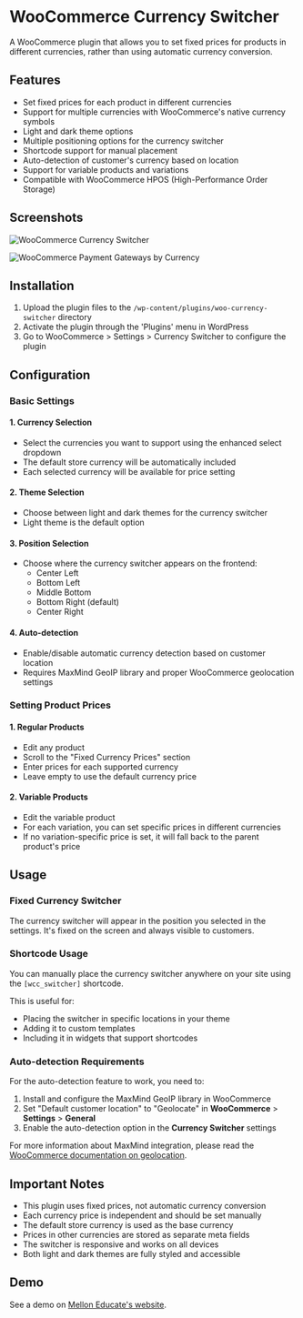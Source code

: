# WooCommerce Currency Switcher

A WooCommerce plugin that allows you to set fixed prices for products in different currencies, rather than using automatic currency conversion.

## Features

- Set fixed prices for each product in different currencies
- Support for multiple currencies with WooCommerce's native currency symbols
- Light and dark theme options
- Multiple positioning options for the currency switcher
- Shortcode support for manual placement
- Auto-detection of customer's currency based on location
- Support for variable products and variations
- Compatible with WooCommerce HPOS (High-Performance Order Storage)

## Screenshots

![WooCommerce Currency Switcher](https://getbutterfly.com/wp-content/uploads/2025/03/woocommerce-currency-switcher.png)

![WooCommerce Payment Gateways by Currency](https://getbutterfly.com/wp-content/uploads/2025/03/woocommerce-payment-gateways-by-currency.png)

## Installation

1. Upload the plugin files to the `/wp-content/plugins/woo-currency-switcher` directory
2. Activate the plugin through the 'Plugins' menu in WordPress
3. Go to WooCommerce > Settings > Currency Switcher to configure the plugin

## Configuration

### Basic Settings

#### 1. Currency Selection

- Select the currencies you want to support using the enhanced select dropdown
- The default store currency will be automatically included
- Each selected currency will be available for price setting

#### 2. Theme Selection

- Choose between light and dark themes for the currency switcher
- Light theme is the default option

#### 3. Position Selection

- Choose where the currency switcher appears on the frontend:
  - Center Left
  - Bottom Left
  - Middle Bottom
  - Bottom Right (default)
  - Center Right

#### 4. Auto-detection

- Enable/disable automatic currency detection based on customer location
- Requires MaxMind GeoIP library and proper WooCommerce geolocation settings

### Setting Product Prices

#### 1. Regular Products

- Edit any product
- Scroll to the "Fixed Currency Prices" section
- Enter prices for each supported currency
- Leave empty to use the default currency price

#### 2. Variable Products

- Edit the variable product
- For each variation, you can set specific prices in different currencies
- If no variation-specific price is set, it will fall back to the parent product's price

## Usage

### Fixed Currency Switcher

The currency switcher will appear in the position you selected in the settings. It's fixed on the screen and always visible to customers.

### Shortcode Usage

You can manually place the currency switcher anywhere on your site using the `[wcc_switcher]` shortcode.

This is useful for:

- Placing the switcher in specific locations in your theme
- Adding it to custom templates
- Including it in widgets that support shortcodes

### Auto-detection Requirements

For the auto-detection feature to work, you need to:

1. Install and configure the MaxMind GeoIP library in WooCommerce
2. Set "Default customer location" to "Geolocate" in **WooCommerce** > **Settings** > **General**
3. Enable the auto-detection option in the **Currency Switcher** settings

For more information about MaxMind integration, please read the [WooCommerce documentation on geolocation](https://woocommerce.com/document/maxmind-geolocation-integration/).

## Important Notes

- This plugin uses fixed prices, not automatic currency conversion
- Each currency price is independent and should be set manually
- The default store currency is used as the base currency
- Prices in other currencies are stored as separate meta fields
- The switcher is responsive and works on all devices
- Both light and dark themes are fully styled and accessible

## Demo

See a demo on [Mellon Educate's website](https://donate.melloneducate.com/).
